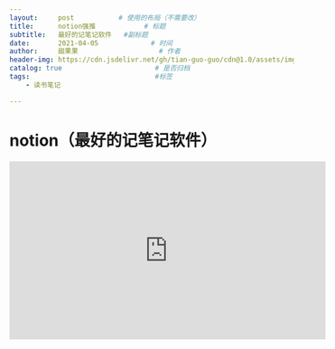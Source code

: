 ```yaml
---
layout:     post           # 使用的布局（不需要改）
title:      notion强推            # 标题 
subtitle:   最好的记笔记软件   #副标题
date:       2021-04-05             # 时间
author:     甜果果                    # 作者
header-img: https://cdn.jsdelivr.net/gh/tian-guo-guo/cdn@1.0/assets/img/home-bg.jpg    #背景图片
catalog: true                       # 是否归档
tags:                               #标签
    - 读书笔记

---
```


# notion（最好的记笔记软件）

<iframe width="560" height="315" src="https://www.youtube.com/embed/Q_PfYlAtvHc" title="YouTube video player" frameborder="0" allow="accelerometer; autoplay; clipboard-write; encrypted-media; gyroscope; picture-in-picture" allowfullscreen></iframe>

